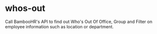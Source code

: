 # whos-out
Call BambooHR's API to find out Who's Out Of Office, Group and Filter on employee information such as location or department.
